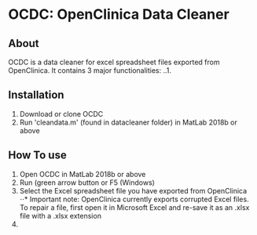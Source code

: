# OCDC: OpenClinica Data Cleaner
## About
OCDC is a data cleaner for excel spreadsheet files exported from OpenClinica.
It contains 3 major functionalities:
..1.

## Installation
1. Download or clone OCDC
2. Run 'cleandata.m' (found in datacleaner folder) in MatLab 2018b or above

## How To use
1. Open OCDC in MatLab 2018b or above
2. Run (green arrow button or F5 (Windows)
3. Select the Excel spreadsheet file you have exported from OpenClinica
⋅⋅* Important note: OpenClinica currently exports corrupted Excel files. To repair a file, first open it in Microsoft Excel and re-save it as an .xlsx file with a .xlsx extension
4. 
